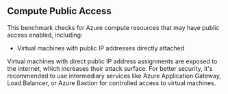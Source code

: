 ## Compute Public Access

This benchmark checks for Azure compute resources that may have public access enabled, including:

- Virtual machines with public IP addresses directly attached

Virtual machines with direct public IP address assignments are exposed to the internet, which increases their attack surface. For better security, it's recommended to use intermediary services like Azure Application Gateway, Load Balancer, or Azure Bastion for controlled access to virtual machines. 